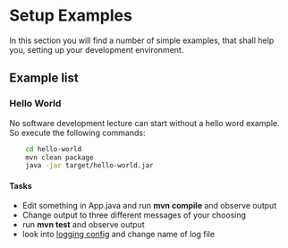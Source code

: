 # Setup Examples

In this section you will find a number of simple examples, that shall help you, setting up your development environment.

## Example list

### Hello World
No software development lecture can start without a hello word example. So execute the following commands:
```bash
    cd hello-world
    mvn clean package
    java -jar target/hello-world.jar
```

#### Tasks
 * Edit something in App.java and run __mvn compile__  and observe output
 * Change output to three different messages of your choosing
 * run __mvn test__ and observe output
 * look into [logging config](hello-world/src/main/resources/log4j2.xml) and change name of log file